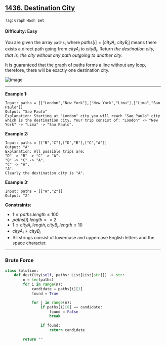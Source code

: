 ## [1436. Destination City](https://leetcode.com/problems/destination-city)

```Tag```: ```Graph``` ```Hash Set```

#### Difficulty: Easy

You are given the array ```paths```, where $paths[i] = [cityA_i, cityB_i]$ means there exists a direct path going from $cityA_i$ to $cityB_i$. Return _the destination city, that is, the city without any path outgoing to another city_.

It is guaranteed that the graph of paths forms a line without any loop, therefore, there will be exactly one destination city.

![image](https://github.com/quananhle/Python/assets/35042430/5d808647-3e02-44e3-8351-dde853b3e821)

---

__Example 1:__
```
Input: paths = [["London","New York"],["New York","Lima"],["Lima","Sao Paulo"]]
Output: "Sao Paulo" 
Explanation: Starting at "London" city you will reach "Sao Paulo" city which is the destination city. Your trip consist of: "London" -> "New York" -> "Lima" -> "Sao Paulo".
```

__Example 2:__
```
Input: paths = [["B","C"],["D","B"],["C","A"]]
Output: "A"
Explanation: All possible trips are: 
"D" -> "B" -> "C" -> "A". 
"B" -> "C" -> "A". 
"C" -> "A". 
"A". 
Clearly the destination city is "A".
```

__Example 3:__
```
Input: paths = [["A","Z"]]
Output: "Z"
```

__Constraints:__

- $1 \le paths.length \le 100$
- $paths[i].length == 2$
- $1 \le cityA_i.length, cityB_i.length \le 10$
- $cityA_i \neq cityB_i$
- All strings consist of lowercase and uppercase English letters and the space character.

---

### Brute Force

```Python
class Solution:
    def destCity(self, paths: List[List[str]]) -> str:
        n = len(paths)
        for i in range(n):
            candidate = paths[i][1]
            found = True

            for j in range(n):
                if paths[i][0] == candidate:
                    found = False
                    break
                
                if found:
                    return candidate
        
        return ""
```
